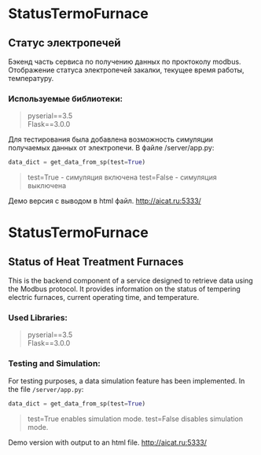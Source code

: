 # StatusTermoFurnace
## Статус электропечей

Бэкенд часть сервиса по получению данных по проктоколу modbus.
Отображение статуса электропечей закалки, текущее время работы, температуру.

### Используемые библиотeки:
>pyserial==3.5  
>Flask==3.0.0  


Для тестирования была добавлена возможность симуляции
получаемых данных от электропечи.
В файле /server/app.py: 
```python
data_dict = get_data_from_sp(test=True)
```
>test=True - симуляция включена
>test=False - симуляция выключена

Демо версия с выводом в html файл.
http://aicat.ru:5333/



# StatusTermoFurnace
## Status of Heat Treatment Furnaces

This is the backend component of a service designed to retrieve data using the Modbus protocol. 
It provides information on the status of tempering electric furnaces, current operating time, and temperature.

### Used Libraries:
>pyserial==3.5  
>Flask==3.0.0  

### Testing and Simulation:
For testing purposes, a data simulation feature has been implemented. In the file `/server/app.py`:

```python
data_dict = get_data_from_sp(test=True)
```
>test=True enables simulation mode.
>test=False disables simulation mode.


Demo version with output to an html file.
http://aicat.ru:5333/

